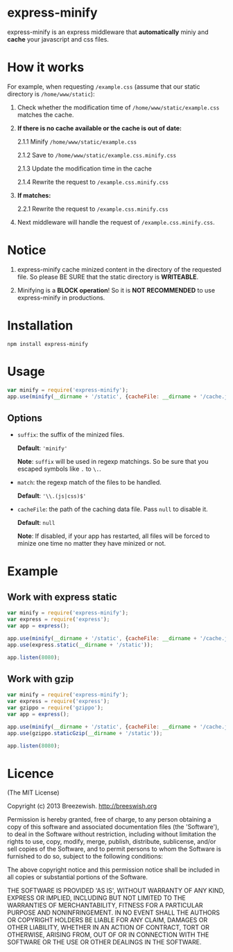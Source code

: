 express-minify
==============

express-minify is an express middleware that **automatically** miniy and **cache** your javascript and css files.

# How it works

For example, when requesting `/example.css` (assume that our static directory is `/home/www/static`):

1. Check whether the modification time of `/home/www/static/example.css` matches the cache.

2. **If there is no cache available or the cache is out of date:**

   2.1.1 Minify `/home/www/static/example.css`
   
   2.1.2 Save to `/home/www/static/example.css.minify.css`
   
   2.1.3 Update the modification time in the cache
   
   2.1.4 Rewrite the request to `/example.css.minify.css`

3. **If matches:**

   2.2.1 Rewrite the request to `/example.css.minify.css`

4. Next middleware will handle the request of `/example.css.minify.css`.

# Notice

1. express-minify cache minized content in the directory of the requested file.
   So please BE SURE that the static directory is **WRITEABLE**.

2. Minifying is a **BLOCK operation**! So it is **NOT RECOMMENDED** to use express-minify in productions.

# Installation

```
npm install express-minify
```

# Usage

```javascript
var minify = require('express-minify');
app.use(minify(__dirname + '/static', {cacheFile: __dirname + '/cache.json'}));
```

## Options

- `suffix`: the suffix of the minized files.

  **Default**: `'minify'`
  
  **Note**: `suffix` will be used in regexp matchings. So be sure that you escaped symbols like `.` to `\.`.

- `match`: the regexp match of the files to be handled.

  **Default**: `'\\.(js|css)$'`

- `cacheFile`: the path of the caching data file. Pass `null` to disable it.

  **Default**: `null`
  
  **Note**: If disabled, if your app has restarted, all files will be forced to minize one time no matter they have minized or not.

# Example

## Work with express static

```javascript
var minify = require('express-minify');
var express = require('express');
var app = express();

app.use(minify(__dirname + '/static', {cacheFile: __dirname + '/cache.json'}));
app.use(express.static(__dirname + '/static'));

app.listen(8080);
```

## Work with gzip

```javascript
var minify = require('express-minify');
var express = require('express');
var gzippo = require('gzippo');
var app = express();

app.use(minify(__dirname + '/static', {cacheFile: __dirname + '/cache.json'}));
app.use(gzippo.staticGzip(__dirname + '/static'));

app.listen(8080);
```

# Licence

(The MIT License)

Copyright (c) 2013 Breezewish. <http://breeswish.org>

Permission is hereby granted, free of charge, to any person obtaining a copy of this software and associated documentation files (the 'Software'), to deal in the Software without restriction, including without limitation the rights to use, copy, modify, merge, publish, distribute, sublicense, and/or sell copies of the Software, and to permit persons to whom the Software is furnished to do so, subject to the following conditions:

The above copyright notice and this permission notice shall be included in all copies or substantial portions of the Software.

THE SOFTWARE IS PROVIDED 'AS IS', WITHOUT WARRANTY OF ANY KIND, EXPRESS OR IMPLIED, INCLUDING BUT NOT LIMITED TO THE WARRANTIES OF MERCHANTABILITY, FITNESS FOR A PARTICULAR PURPOSE AND NONINFRINGEMENT. IN NO EVENT SHALL THE AUTHORS OR COPYRIGHT HOLDERS BE LIABLE FOR ANY CLAIM, DAMAGES OR OTHER LIABILITY, WHETHER IN AN ACTION OF CONTRACT, TORT OR OTHERWISE, ARISING FROM, OUT OF OR IN CONNECTION WITH THE SOFTWARE OR THE USE OR OTHER DEALINGS IN THE SOFTWARE.